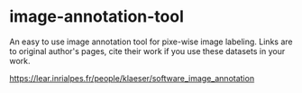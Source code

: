 # image-annotation-tool

An easy to use image annotation tool for pixe-wise image labeling. Links are to original author's pages, cite their work if you use these datasets in your work.

https://lear.inrialpes.fr/people/klaeser/software_image_annotation
